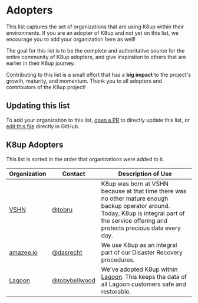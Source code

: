 # Adopters

This list captures the set of organizations that are using K8up within their environments. If
you are an adopter of K8up and not yet on this list, we encourage you to add your organization
here as well!

The goal for this list is to be the complete and authoritative source for the entire community of
K8up adopters, and give inspiration to others that are earlier in their K8up journey.

Contributing to this list is a small effort that has a **big impact** to the project's growth,
maturity, and momentum. Thank you to all adopters and contributors of the K8up project!

## Updating this list

To add your organization to this list, [open a PR](https://github.com/k8up-io/k8up/pulls)
to directly update this list, or [edit this file](https://github.com/k8up-io/k8up/edit/master/ADOPTERS.md)
directly in GitHub.

## K8up Adopters

This list is sorted in the order that organizations were added to it.

|              Organization              |                      Contact                      |                                                                                       Description of Use                                                                                       |
| -------------------------------------- | ------------------------------------------------- | ---------------------------------------------------------------------------------------------------------------------------------------------------------------------------------------------- |
| [VSHN](https://www.vshn.ch)            | [@tobru](https://github.com/tobru/)               | K8up was born at VSHN because at that time there was no other mature enough backup operator around. Today, K8up is integral part of the service offering and protects precious data every day. |
| [amazee.io](https://www.amazee.io)     | [@dasrecht](https://github.com/dasrecht/)         | We use K8up as an integral part of our Disaster Recovery procedures.                                                                                                                           |
| [Lagoon](https://github.com/uselagoon) | [@tobybellwood](https://github.com/tobybellwood/) | We've adopted K8up within [Lagoon](https://github.com/uselagoon). This keeps the data of all Lagoon customers safe and restorable.                                                             |
